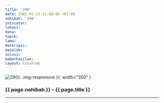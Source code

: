 ```yaml
---
title: '290'
date: 2902-01-23 11:08:00 +07:00
nohibah: '290'
inisiator: 
lokasi: 
dana: 
topik: 
lama: 
deskripsi: 
masalah: 
solusi: 
keberhasilan: 
layout: hibahcmb
---
```


![290](/static/img/hibahcmb/290.png){: .img-responsive }{: width="350" }

### {{ page.nohibah }} - {{ page.title }}

---
